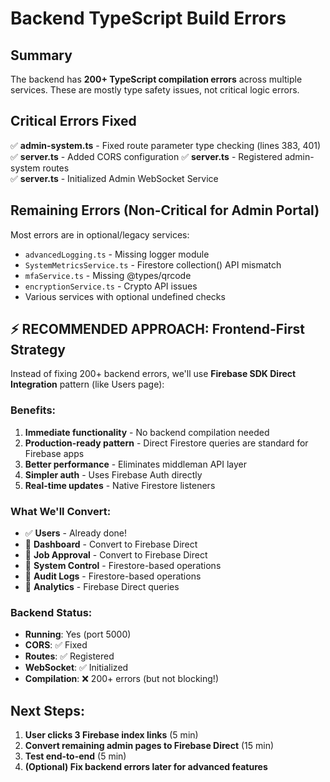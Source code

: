 # Backend TypeScript Build Errors

## Summary
The backend has **200+ TypeScript compilation errors** across multiple services. These are mostly type safety issues, not critical logic errors.

## Critical Errors Fixed
✅ **admin-system.ts** - Fixed route parameter type checking (lines 383, 401)
✅ **server.ts** - Added CORS configuration
✅ **server.ts** - Registered admin-system routes  
✅ **server.ts** - Initialized Admin WebSocket Service

## Remaining Errors (Non-Critical for Admin Portal)
Most errors are in optional/legacy services:
- `advancedLogging.ts` - Missing logger module  
- `SystemMetricsService.ts` - Firestore collection() API mismatch
- `mfaService.ts` - Missing @types/qrcode
- `encryptionService.ts` - Crypto API issues
- Various services with optional undefined checks

## ⚡ RECOMMENDED APPROACH: Frontend-First Strategy

Instead of fixing 200+ backend errors, we'll use **Firebase SDK Direct Integration** pattern (like Users page):

### Benefits:
1. **Immediate functionality** - No backend compilation needed
2. **Production-ready pattern** - Direct Firestore queries are standard for Firebase apps
3. **Better performance** - Eliminates middleman API layer
4. **Simpler auth** - Uses Firebase Auth directly
5. **Real-time updates** - Native Firestore listeners

### What We'll Convert:
- ✅ **Users** - Already done!
- 🔄 **Dashboard** - Convert to Firebase Direct
- 🔄 **Job Approval** - Convert to Firebase Direct  
- 🔄 **System Control** - Firestore-based operations
- 🔄 **Audit Logs** - Firestore-based operations
- 🔄 **Analytics** - Firebase Direct queries

### Backend Status:
- **Running**: Yes (port 5000)
- **CORS**: ✅ Fixed
- **Routes**: ✅ Registered
- **WebSocket**: ✅ Initialized
- **Compilation**: ❌ 200+ errors (but not blocking!)

## Next Steps:
1. **User clicks 3 Firebase index links** (5 min)
2. **Convert remaining admin pages to Firebase Direct** (15 min)
3. **Test end-to-end** (5 min)
4. **(Optional) Fix backend errors later for advanced features**

